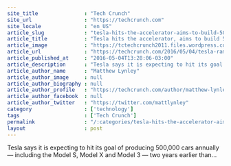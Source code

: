```yaml
---
site_title               : "Tech Crunch"
site_url                 : "https://techcrunch.com"
site_locale              : "en_US"
article_slug             : "tesla-hits-the-accelerator-aims-to-build-500-000-cars-a-year-by-2018"
article_title            : "Tesla hits the accelerator, aims to build 500,000 cars a year by 2018"
article_image            : "https://tctechcrunch2011.files.wordpress.com/2016/04/photo6.jpg?w=764&h=400&crop=1"
article_url              : "https://techcrunch.com/2016/05/04/tesla-ramps-up-its-ambitions-expecting-to-produce-500000-cars-annually-by-2018/"
article_published_at     : "2016-05-04T13:28:06-03:00"
article_description      : "Tesla says it is expecting to hit its goal of producing 500,000 cars annually — including the Model S, Model X and Model 3 — two years earlier than..."
article_author_name      : "Matthew Lynley"
article_author_image     : null
article_author_biography : null
article_author_profile   : "https://techcrunch.com/author/matthew-lynley/"
article_author_facebook  : null
article_author_twitter   : "https://twitter.com/mattlynley"
category                 : ['technology']
tags                     : ['Tech Crunch']
permalink                : "/:categories/tesla-hits-the-accelerator-aims-to-build-500-000-cars-a-year-by-2018/"
layout                   : post
---
```


Tesla says it is expecting to hit its goal of producing 500,000 cars annually — including the Model S, Model X and Model 3 — two years earlier than...
